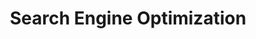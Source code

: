 ---
# This topic lives at
# https://digital.gov/topics/search-engine-optimization

slug: "search-engine-optimization"

# Topic Title
title: "Search Engine Optimization"
deck: "Search engine optimization (SEO) is the practice of enabling search engines to index and surface content."

# description — keep it short and clear
summary: "Strong search engine optimization (SEO) fosters transparency and enhances user experience. It empowers the public to navigate complex programs, and find the information they need quickly. Accurate and informative search results improve user experience, minimizing frustration and wasted time on irrelevant pages. 

Creating a search experience that directs users to the information they seek reduces reliance on contact centers and other support channels. It also saves users’ time."

# Weight
weight: 2

# Set the legislation card title and link
legislation:
  title: "21st Century Integrated Digital Experience Act & OMB Memo M-23-22"
  link: "https://digital.gov/resources/delivering-digital-first-public-experience/"

# Featured resource to at the top of the page
featured_resources:
  resources:
    - link: "tktktk"

# Featured community to display at the top of the page
featured_communities:
  - "web-managers-forum"
  - "web-analytics-and-optimization"
---